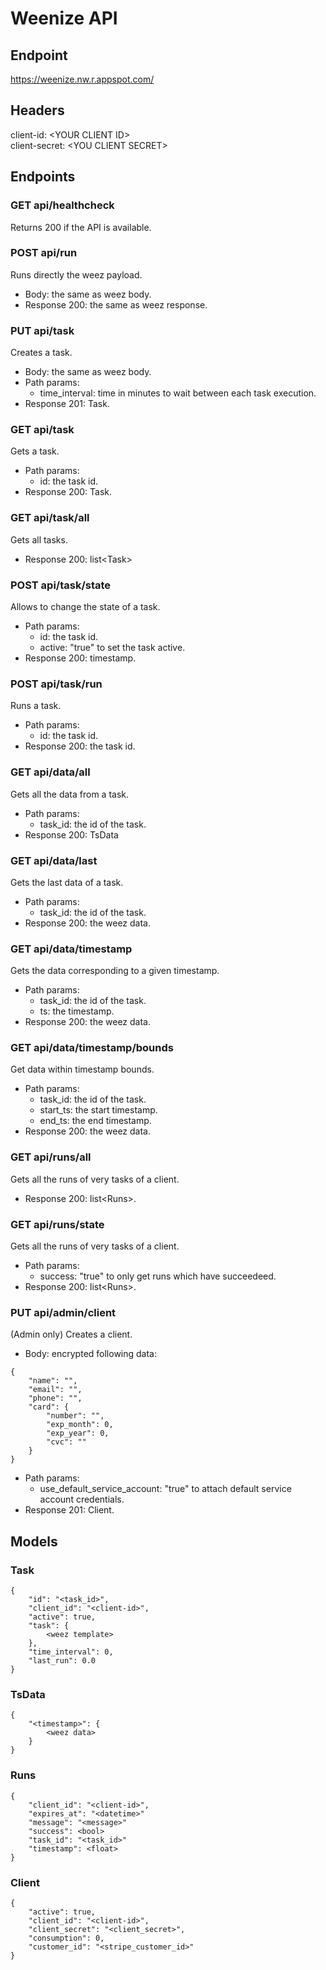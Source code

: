 # Weenize API
## Endpoint
https://weenize.nw.r.appspot.com/
## Headers
client-id: \<YOUR CLIENT ID>  
client-secret: \<YOU CLIENT SECRET>
## Endpoints
### GET api/healthcheck
Returns 200 if the API is available.
### POST api/run
Runs directly the weez payload.
- Body: the same as weez body.
- Response 200: the same as weez response.
### PUT api/task
Creates a task.
- Body: the same as weez body.
- Path params:
    - time_interval: time in minutes to wait between each task execution.
- Response 201: Task.
### GET api/task
Gets a task.
- Path params:
    - id: the task id.
- Response 200: Task.
### GET api/task/all
Gets all tasks.
- Response 200: list\<Task>
### POST api/task/state
Allows to change the state of a task.
- Path params:
    - id: the task id.
    - active: "true" to set the task active.
- Response 200: timestamp.
### POST api/task/run
Runs a task.
- Path params:
    - id: the task id.
- Response 200: the task id.
### GET api/data/all
Gets all the data from a task.
- Path params: 
    - task_id: the id of the task.
- Response 200: TsData
### GET api/data/last
Gets the last data of a task.
- Path params: 
    - task_id: the id of the task.
- Response 200: the weez data.
### GET api/data/timestamp
Gets the data corresponding to a given timestamp.
- Path params: 
    - task_id: the id of the task.
    - ts: the timestamp.
- Response 200: the weez data.
### GET api/data/timestamp/bounds
Get data within timestamp bounds.
- Path params: 
    - task_id: the id of the task.
    - start_ts: the start timestamp.
    - end_ts: the end timestamp.
- Response 200: the weez data.
### GET api/runs/all
Gets all the runs of very tasks of a client.
- Response 200: list\<Runs>.
### GET api/runs/state
Gets all the runs of very tasks of a client.
- Path params: 
    - success: "true" to only get runs which have succeedeed.
- Response 200: list\<Runs>.
### PUT api/admin/client
(Admin only) Creates a client.
- Body: encrypted following data:
```
{
    "name": "",
    "email": "",
    "phone": "",
    "card": {
        "number": "",
        "exp_month": 0,
        "exp_year": 0,
        "cvc": ""
    }
}
```
- Path params: 
    - use_default_service_account: "true" to attach default service account credentials.
- Response 201: Client.
## Models
### Task
```
{
    "id": "<task_id>",
    "client_id": "<client-id>",
    "active": true,
    "task": {
        <weez template>
    },
    "time_interval": 0,
    "last_run": 0.0
}
```
### TsData
```
{
    "<timestamp>": {
        <weez data>
    }
}
```
### Runs
```
{
    "client_id": "<client-id>",
    "expires_at": "<datetime>"
    "message": "<message>"
    "success": <bool>
    "task_id": "<task_id>"
    "timestamp": <float>
}
```
### Client
```
{
    "active": true,
    "client_id": "<client-id>",
    "client_secret": "<client_secret>",
    "consumption": 0,
    "customer_id": "<stripe_customer_id>"
}
```